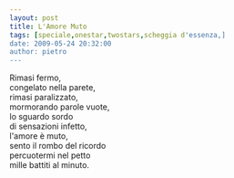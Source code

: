 ```yaml
---
layout: post
title: L'Amore Muto
tags: [speciale,onestar,twostars,scheggia d'essenza,]
date: 2009-05-24 20:32:00
author: pietro
---
```

Rimasi fermo,<br/>congelato nella parete,<br/>rimasi paralizzato,<br/>mormorando parole vuote,<br/>lo sguardo sordo<br/>di sensazioni infetto,<br/>l'amore è muto,<br/>sento il rombo del ricordo<br/>percuotermi nel petto<br/>mille battiti al minuto.
